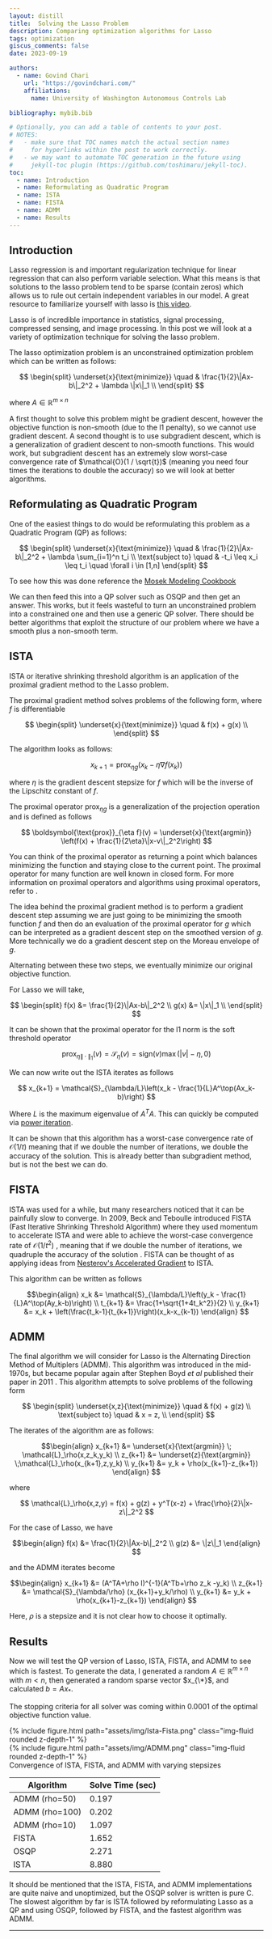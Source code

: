 ```yaml
---
layout: distill
title:  Solving the Lasso Problem
description: Comparing optimization algorithms for Lasso
tags: optimization
giscus_comments: false
date: 2023-09-19

authors:
  - name: Govind Chari
    url: "https://govindchari.com/"
    affiliations:
      name: University of Washington Autonomous Controls Lab

bibliography: mybib.bib

# Optionally, you can add a table of contents to your post.
# NOTES:
#   - make sure that TOC names match the actual section names
#     for hyperlinks within the post to work correctly.
#   - we may want to automate TOC generation in the future using
#     jekyll-toc plugin (https://github.com/toshimaru/jekyll-toc).
toc:
  - name: Introduction
  - name: Reformulating as Quadratic Program
  - name: ISTA
  - name: FISTA
  - name: ADMM
  - name: Results
---
```


## Introduction
Lasso regression is and important regularization technique for linear regression that can also perform variable selection. What this means is that solutions to the lasso problem tend to be sparse (contain zeros) which allows us to rule out certain independent variables in our model. A great resource to familiarize yourself with lasso is [this video](https://www.youtube.com/watch?v=GaXfqoLR_yI&ab_channel=SteveBrunton).

Lasso is of incredible importance in statistics, signal processing, compressed sensing, and image processing. In this post we will look at a variety of optimization technique for solving the lasso problem. 

The lasso optimization problem is an unconstrained optimization problem which can be written as follows:

$$
\begin{split}
    \underset{x}{\text{minimize}} 
    \quad & \frac{1}{2}\|Ax-b\|_2^2 + \lambda \|x\|_1 \\
\end{split}
$$

where $A \in \mathbb{R}^{m \times n}$

A first thought to solve this problem might be gradient descent, however the objective function is non-smooth (due to the l1 penalty), so we cannot use gradient descent.
A second thought is to use subgradient descent, which is a generalization of gradient descent to non-smooth functions. This would work, but subgradient descent has an extremely slow worst-case convergence rate of $\mathcal{O}(1 / \sqrt{t})$ (meaning you need four times the iterations to double the accuracy) so we will look at better algorithms.

## Reformulating as Quadratic Program
One of the easiest things to do would be reformulating this problem as a Quadratic Program (QP) as follows:

$$
\begin{split}
    \underset{x}{\text{minimize}} 
    \quad & \frac{1}{2}\|Ax-b\|_2^2 + \lambda \sum_{i=1}^n t_i \\
    \text{subject to} 
    \quad & -t_i \leq x_i \leq t_i \quad \forall i \in [1,n]
\end{split}
$$

To see how this was done reference the [Mosek Modeling Cookbook](https://docs.mosek.com/modeling-cookbook/linear.html#the-ell-1-norm)

We can then feed this into a QP solver such as OSQP and then get an answer. This works, but it feels wasteful to turn an unconstrained problem into a constrained one and then use a generic QP solver. There should be better algorithms that exploit the structure of our problem where we have a smooth plus a non-smooth term.

## ISTA
ISTA or iterative shrinking threshold algorithm is an application of the proximal gradient method to the Lasso problem.

The proximal gradient method solves problems of the following form, where $f$ is differentiable

$$
\begin{split}
    \underset{x}{\text{minimize}} 
    \quad & f(x) + g(x) \\
\end{split}
$$

The algorithm looks as follows:

$$
x_{k+1} = \boldsymbol{\text{prox}}_{\eta g}(x_k - \eta \nabla f(x_k))
$$

where $\eta$ is the gradient descent stepsize for $f$ which will be the inverse of the Lipschitz constant of $f$.

The proximal operator $\boldsymbol{\text{prox}}_{\eta g}$ is a generalization of the projection operation and is defined as follows

$$
\boldsymbol{\text{prox}}_{\eta f}(v) = \underset{x}{\text{argmin}} \left(f(x) + \frac{1}{2\eta}\|x-v\|_2^2\right) 
$$

You can think of the proximal operator as returning a point which balances minimizing the function and staying close to the current point. The proximal operator for many function are well known in closed form. For more information on proximal operators and algorithms using proximal operators, refer to <d-cite key="Parikh2014Proximal"></d-cite>.

The idea behind the proximal gradient method is to perform a gradient descent step assuming we are just going to be minimizing the smooth function $f$ and then do an evaluation of the proximal operator for $g$ which can be interpreted as a gradient descent step on the smoothed version of $g$. More technically we do a gradient descent step on the Moreau envelope of $g$.

Alternating between these two steps, we eventually minimize our original objective function.

For Lasso we will take, 

$$
\begin{split}
    f(x) &= \frac{1}{2}\|Ax-b\|_2^2 \\
    g(x) &= \|x\|_1 \\
\end{split}
$$

It can be shown that the proximal operator for the l1 norm is the soft threshold operator

$$
\boldsymbol{\text{prox}}_{\eta \|\cdot\|_1}(v) = \mathcal{S}_\eta(v) = \text{sign}(v)\max(|v|-\eta,0)
$$

We can now write out the ISTA iterates as follows

$$
x_{k+1} = \mathcal{S}_{\lambda/L}\left(x_k - \frac{1}{L}A^\top(Ax_k-b)\right)
$$

Where $L$ is the maximum eigenvalue of $A^TA$. This can quickly be computed via [power iteration](https://en.wikipedia.org/wiki/Power_iteration).

It can be shown that this algorithm has a worst-case convergence rate of $\mathcal{O}(1 / t)$ meaning that if we double the number of iterations, we double the accuracy of the solution. This is already better than subgradient method, but is not the best we can do.

## FISTA
ISTA was used for a while, but many researchers noticed that it can be painfully slow to converge. In 2009, Beck and Teboulle introduced FISTA (Fast Iterative Shrinking Threshold Algorithm) where they used momentum to accelerate ISTA and were able to achieve the worst-case convergence rate of $\mathcal{O}(1 / t^2)$ , meaning that if we double the number of iterations, we quadruple the accuracy of the solution <d-cite key="Beck2009Fast"></d-cite>. FISTA can be thought of as applying ideas from [Nesterov's Accelerated Gradient](https://web.archive.org/web/20210302210908/https://blogs.princeton.edu/imabandit/2013/04/01/acceleratedgradientdescent/) to ISTA.

This algorithm can be written as follows

$$\begin{align}
x_k &= \mathcal{S}_{\lambda/L}\left(y_k - \frac{1}{L}A^\top(Ay_k-b)\right) \\
t_{k+1} &= \frac{1+\sqrt{1+4t_k^2}}{2} \\
y_{k+1} &= x_k + \left(\frac{t_k-1}{t_{k+1}}\right)(x_k-x_{k-1})
\end{align}
$$

## ADMM
The final algorithm we will consider for Lasso is the Alternating Direction Method of Multiplers (ADMM). This algorithm was introduced in the mid-1970s, but became popular again after Stephen Boyd *et al* published their paper in 2011 <d-cite key="Boyd2011-lv"></d-cite>. This algorithm attempts to solve problems of the following form

$$
\begin{split}
    \underset{x,z}{\text{minimize}} 
    \quad & f(x) + g(z) \\
    \text{subject to} 
    \quad & x = z, \\
\end{split}
$$

The iterates of the algorithm are as follows:

$$\begin{align}
x_{k+1} &= \underset{x}{\text{argmin}} \; \mathcal{L}_\rho(x,z_k,y_k)  \\
z_{k+1} &= \underset{z}{\text{argmin}} \;\mathcal{L}_\rho(x_{k+1},z,y_k)  \\
y_{k+1} &= y_k + \rho(x_{k+1}-z_{k+1})
\end{align}
$$

where 

$$
\mathcal{L}_\rho(x,z,y) = f(x) + g(z) + y^T(x-z) + \frac{\rho}{2}\|x-z\|_2^2
$$

For the case of Lasso, we have

$$\begin{align}
f(x) &= \frac{1}{2}\|Ax-b\|_2^2 \\
g(z) &= \|z\|_1
\end{align}
$$

and the ADMM iterates become

$$\begin{align}
x_{k+1} &= (A^TA+\rho I)^{-1}(A^Tb+\rho z_k -y_k)  \\
z_{k+1} &= \mathcal{S}_{\lambda/\rho} (x_{k+1}+y_k/\rho)  \\
y_{k+1} &= y_k + \rho(x_{k+1}-z_{k+1})
\end{align}
$$

Here, $\rho$ is a stepsize and it is not clear how to choose it optimally.

## Results
Now we will test the QP version of Lasso, ISTA, FISTA, and ADMM to see which is fastest. To generate the data, I generated a random $A \in \mathbb{R}^{m \times n}$ with $m < n$, then generated a random sparse vector $x_{\*}$, and calculated $b=Ax_*$.

The stopping criteria for all solver was coming within $0.0001$ of the optimal objective function value.

<div class="row mt-3">
    <div class="col-sm mt-3 mt-md-0">
        {% include figure.html path="assets/img/Ista-Fista.png" class="img-fluid rounded z-depth-1" %}
    </div>
    <div class="col-sm mt-3 mt-md-0">
        {% include figure.html path="assets/img/ADMM.png" class="img-fluid rounded z-depth-1" %}
    </div>
</div>
<div class="caption">
    Convergence of ISTA, FISTA, and ADMM with varying stepsizes
</div>

| Algorithm      | Solve Time (sec) |
|----------------|------------------|
| ADMM (rho=50)  | 0.197            |
| ADMM (rho=100) | 0.202            |
| ADMM (rho=10)  | 1.097            |
| FISTA          | 1.652            |
| OSQP           | 2.271            |
| ISTA           | 8.880            |

It should be mentioned that the ISTA, FISTA, and ADMM implementations are quite naive and unoptimized, but the OSQP solver is written is pure C.
The slowest algorithm by far is ISTA followed by reformulating Lasso as a QP and using OSQP, followed by FISTA, and the fastest algorithm was ADMM. 

***